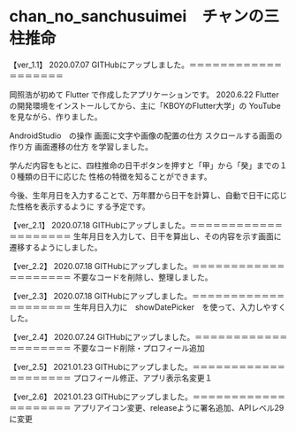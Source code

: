 # chan_no_sanchusuimei　チャンの三柱推命

【ver_1.1】   2020.07.07  GITHubにアップしました。＝＝＝＝＝＝＝＝＝＝＝＝＝＝＝＝＝＝＝

岡照浩が初めて Flutter で作成したアプリケーションです。
2020.6.22 Flutter の開発環境をインストールしてから、主に「KBOYのFlutter大学」の
YouTubeを見ながら、作りました。

AndroidStudio　の操作
画面に文字や画像の配置の仕方
スクロールする画面の作り方
画面遷移の仕方
を学習しました。

学んだ内容をもとに、四柱推命の日干ボタンを押すと「甲」から「癸」までの１０種類の日干に応じた
性格の特徴を知ることができます。

今後、生年月日を入力することで、万年暦から日干を計算し、自動で日干に応じた性格を表示するように
する予定です。


【ver_2.1】   2020.07.18  GITHubにアップしました。＝＝＝＝＝＝＝＝＝＝＝＝＝＝＝＝＝＝＝＝
生年月日を入力して、日干を算出し、その内容を示す画面に遷移するようにしました。


【ver_2.2】   2020.07.18  GITHubにアップしました。＝＝＝＝＝＝＝＝＝＝＝＝＝＝＝＝＝＝＝＝
不要なコードを削除し、整理しました。


【ver_2.3】   2020.07.18  GITHubにアップしました。＝＝＝＝＝＝＝＝＝＝＝＝＝＝＝＝＝＝＝＝
生年月日入力に　showDatePicker　を使って、入力しやすくした。


【ver_2.4】   2020.07.24  GITHubにアップしました。＝＝＝＝＝＝＝＝＝＝＝＝＝＝＝＝＝＝＝＝
不要なコード削除・プロフィール追加

【ver_2.5】   2021.01.23  GITHubにアップしました。＝＝＝＝＝＝＝＝＝＝＝＝＝＝＝＝＝＝＝＝
プロフィール修正、アプリ表示名変更１

【ver_2.6】   2021.01.23  GITHubにアップしました。＝＝＝＝＝＝＝＝＝＝＝＝＝＝＝＝＝＝＝＝
アプリアイコン変更、releaseように署名追加、APIレベル29に変更

